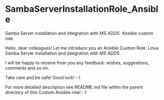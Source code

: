 # SambaServerInstallationRole_Ansible
Samba Server installation and integration with MS ADDS. Ansible custom role.

Hello, dear colleagues!
Let me introduce you an Ansible Custom Role: Linux Samba Server installation
and integration with MS ADDS.

I will be happy to receive from you any feedback: wishes, suggestions, comments 
and so on.

Take care and be safe! Good luck! :-)

For more detailed description see README.md file within the parent directory of
this Custom Ansible role! :-)
